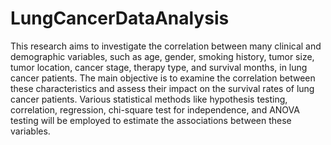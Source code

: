# LungCancerDataAnalysis
This research aims to investigate the correlation between many clinical and
demographic variables, such as age, gender, smoking history, tumor size, tumor
location, cancer stage, therapy type, and survival months, in lung cancer patients.
The main objective is to examine the correlation between these characteristics and
assess their impact on the survival rates of lung cancer patients. Various statistical
methods like hypothesis testing, correlation, regression, chi-square test for independence, and ANOVA testing will be employed to estimate the associations between these variables.
